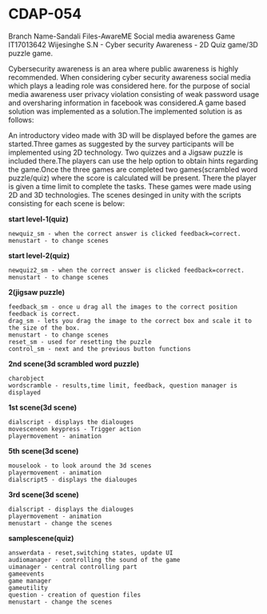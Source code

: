 # CDAP-054
Branch Name-Sandali Files-AwareME Social media awareness Game IT17013642  Wijesinghe S.N - Cyber security Awareness - 2D Quiz game/3D puzzle game.

Cybersecurity awareness is an area where public awareness is highly recommended. When considering cyber security awareness social media which plays a leading role was considered here. for the purpose of social media awareness user privacy violation consisting of weak password usage and oversharing information in facebook was considered.A game based solution was implemented as a solution.The implemented solution is as follows:

An introductory video made with 3D will be displayed before the games are started.Three games as suggested by the survey participants will be implemented using 2D technology. Two quizzes and a Jigsaw puzzle is included there.The players can use the help option to obtain hints regarding the game.Once the three games are completed two games(scrambled word puzzle/quiz) where the score is calculated will be present. There the player is given a time limit to complete the tasks. These games were made using 2D and 3D technologies.
The scenes desinged in unity with the scripts consisting for each scene is below:

**start level-1(quiz)**
```
newquiz_sm - when the correct answer is clicked feedback=correct.
menustart - to change scenes
```

**start level-2(quiz)**
```
newquiz2_sm - when the correct answer is clicked feedback=correct.
menustart - to change scenes
```

**2(jigsaw puzzle)**
```
feedback_sm - once u drag all the images to the correct position feedback is correct.
drag_sm - lets you drag the image to the correct box and scale it to the size of the box.
menustart - to change scenes
reset_sm - used for resetting the puzzle
control_sm - next and the previous button functions

```

**2nd scene(3d scrambled word puzzle)**
```
charobject
wordscramble - results,time limit, feedback, question manager is displayed
```

**1st scene(3d scene)**
```
dialscript - displays the dialouges
movesceneon keypress - Trigger action
playermovement - animation
```

**5th scene(3d scene)**
```
mouselook - to look around the 3d scenes
playermovement - animation 
dialscript5 - displays the dialouges
```

**3rd scene(3d scene)**
```
dialscript - displays the dialouges
playermovement - animation
menustart - change the scenes
```

**samplescene(quiz)**
```
answerdata - reset,switching states, update UI
audiomanager - controlling the sound of the game
uimanager - central controlling part 
gameevents
game manager
gameutility
question - creation of question files
menustart - change the scenes
```





